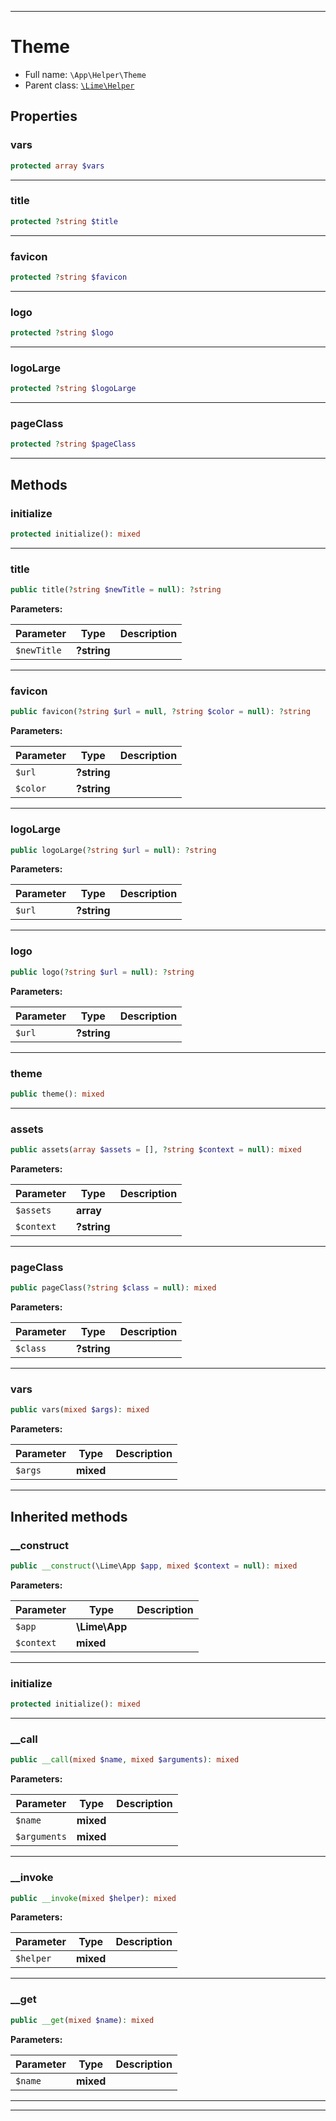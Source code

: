 ***

# Theme





* Full name: `\App\Helper\Theme`
* Parent class: [`\Lime\Helper`](../../Lime/Helper.md)



## Properties


### vars



```php
protected array $vars
```






***

### title



```php
protected ?string $title
```






***

### favicon



```php
protected ?string $favicon
```






***

### logo



```php
protected ?string $logo
```






***

### logoLarge



```php
protected ?string $logoLarge
```






***

### pageClass



```php
protected ?string $pageClass
```






***

## Methods


### initialize



```php
protected initialize(): mixed
```











***

### title



```php
public title(?string $newTitle = null): ?string
```








**Parameters:**

| Parameter | Type | Description |
|-----------|------|-------------|
| `$newTitle` | **?string** |  |




***

### favicon



```php
public favicon(?string $url = null, ?string $color = null): ?string
```








**Parameters:**

| Parameter | Type | Description |
|-----------|------|-------------|
| `$url` | **?string** |  |
| `$color` | **?string** |  |




***

### logoLarge



```php
public logoLarge(?string $url = null): ?string
```








**Parameters:**

| Parameter | Type | Description |
|-----------|------|-------------|
| `$url` | **?string** |  |




***

### logo



```php
public logo(?string $url = null): ?string
```








**Parameters:**

| Parameter | Type | Description |
|-----------|------|-------------|
| `$url` | **?string** |  |




***

### theme



```php
public theme(): mixed
```











***

### assets



```php
public assets(array $assets = [], ?string $context = null): mixed
```








**Parameters:**

| Parameter | Type | Description |
|-----------|------|-------------|
| `$assets` | **array** |  |
| `$context` | **?string** |  |




***

### pageClass



```php
public pageClass(?string $class = null): mixed
```








**Parameters:**

| Parameter | Type | Description |
|-----------|------|-------------|
| `$class` | **?string** |  |




***

### vars



```php
public vars(mixed $args): mixed
```








**Parameters:**

| Parameter | Type | Description |
|-----------|------|-------------|
| `$args` | **mixed** |  |




***


## Inherited methods


### __construct



```php
public __construct(\Lime\App $app, mixed $context = null): mixed
```








**Parameters:**

| Parameter | Type | Description |
|-----------|------|-------------|
| `$app` | **\Lime\App** |  |
| `$context` | **mixed** |  |




***

### initialize



```php
protected initialize(): mixed
```











***

### __call



```php
public __call(mixed $name, mixed $arguments): mixed
```








**Parameters:**

| Parameter | Type | Description |
|-----------|------|-------------|
| `$name` | **mixed** |  |
| `$arguments` | **mixed** |  |




***

### __invoke



```php
public __invoke(mixed $helper): mixed
```








**Parameters:**

| Parameter | Type | Description |
|-----------|------|-------------|
| `$helper` | **mixed** |  |




***

### __get



```php
public __get(mixed $name): mixed
```








**Parameters:**

| Parameter | Type | Description |
|-----------|------|-------------|
| `$name` | **mixed** |  |




***


***


